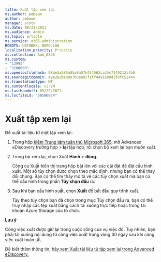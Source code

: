 ```yaml
---
title: Xuất tập xem lại
ms.author: pebaum
author: pebaum
manager: scotv
ms.date: 09/21/2021
ms.audience: Admin
ms.topic: article
ms.service: o365-administration
ROBOTS: NOINDEX, NOFOLLOW
localization_priority: Priority
ms.collection: Adm_O365
ms.custom:
- "13993"
- "3200003"
ms.openlocfilehash: 98de5a585a85a0a57b454562ca35c7149212a4b0
ms.sourcegitcommit: e9e282be4997b0ee95f1ff4491e0943f8fc52444
ms.translationtype: MT
ms.contentlocale: vi-VN
ms.lasthandoff: 09/22/2021
ms.locfileid: "59506954"
---
```

# <a name="export-review-sets"></a>Xuất tập xem lại

Để xuất tài liệu từ một tập xem lại:

1. Trong hộp [kiểm Trung tâm tuân thủ Microsoft 365](https://compliance.microsoft.com/), mở Advanced eDiscovery trường hợp > **lại** tập hợp, rồi chọn bộ xem lại bạn muốn xuất.

1. Trong bộ xem lại, chọn Xuất **Hành**  >  **động**.

    Công cụ Xuất hiển thị trang hộp bật lên với các cài đặt để đặt cấu hình xuất. Một số tùy chọn được chọn theo mặc định, nhưng bạn có thể thay đổi chúng. Bạn có thể tìm thấy mô tả về các tùy chọn xuất mà bạn có thể cấu hình trong phần **Tùy chọn đầu** ra.

1. Sau khi bạn cấu hình xuất, chọn **Xuất** để bắt đầu quy trình xuất. 

    Tùy theo tùy chọn  bạn đã chọn trong mục Tùy chọn đầu ra, bạn có thể truy nhập các tệp xuất bằng cách tải xuống trực tiếp hoặc trong tài khoản Azure Storage của tổ chức.

**Lưu ý**

Công việc xuất được giữ lại trong cuộc sống của vụ việc đó. Tuy nhiên, bạn phải tải xuống nội dung từ công việc xuất trong vòng 30 ngày sau khi công việc xuất hoàn tất.

Để biết thêm thông tin, [hãy xem Xuất tài liệu từ tập xem lại trong Advanced eDiscovery.](https://docs.microsoft.com/microsoft-365/compliance/export-documents-from-review-set)
